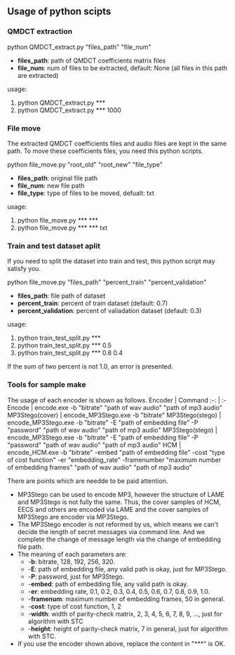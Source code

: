 ## Usage of python scipts

### QMDCT extraction
python QMDCT_extract.py "files_path" "file_num"
+ **files_path**: path of QMDCT coefficients matrix files
+ **file_num**: num of files to be extracted, default: None (all files in this path are extracted)

usage: 
1. python QMDCT_extract.py ***
2. python QMDCT_extract.py *** 1000

### File move
The extracted QMDCT coefficients files and audio files are kept in the same path. To move these coefficients files, you need this python scripts.

python file_move.py "root_old" "root_new" "file_type"
+ **files_path**: original file path
+ **file_num**: new file path
+ **file_type**: type of files to be moved, defualt: txt
  
usage: 
1. python file_move.py *** ***
2. python file_move.py *** *** txt

### Train and test dataset aplit
If you need to split the dataset into train and test, this python script may satisfy you.

python file_move.py "files_path" "percent_train" "percent_validation"
+ **files_path**: file path of dataset
+ **percent_train**: percent of train dataset (default: 0.7)
+ **percent_validation**: percent of valiadation dataset (default: 0.3)

usage:
1. python train_test_split.py ***
2. python train_test_split.py *** 0.5
3. python train_test_split.py *** 0.6 0.4

If the sum of two percent is not 1.0, an error is presented.

### Tools for sample make
The usage of each encoder is shown as follows.
Encoder         |   Command
:-:      	    |    :-
Encode          |   encode.exe -b "bitrate" "path of wav audio" "path of mp3 audio"
MP3Stego(cover) |   encode_MP3Stego.exe -b "bitrate"
MP3Stego(stego) |   encode_MP3Stego.exe -b "bitrate" -E "path of embedding file" -P "password" "path of wav audio" "path of mp3 audio"
MP3Stego(stego) |   encode_MP3Stego.exe -b "bitrate" -E "path of embedding file" -P "password" "path of wav audio" "path of mp3 audio"
HCM             |   encode_HCM.exe -b "bitrate" -embed "path of embedding file" -cost "type of cost function" -er "embedding_rate" -framenumber "maximum number of embedding frames" "path of wav audio" "path of mp3 audio"

There are points which are needde to be paid attention.
+ MP3Stego can be used to encode MP3, however the structure of LAME and MP3Stego is not fully the same. Thus, the cover samples of HCM, EECS and others are encoded via LAME and the cover samples of MP3Stego are encoder via MP3Stego.
+ The MP3Stego encoder is not reformed by us, which means we can't decide the length of secret messages via command line. And we complete the change of message length via the change of embedding file path. 
+ The meaning of each parameters are:
    * -**b**: bitrate, 128, 192, 256, 320.
    * -**E**: path of embedding file, any valid path is okay, just for MP3Stego.
    * -**P**: password, just for MP3Stego.
    * -**embed**: path of embedding file, any valid path is okay.
    * -**er**: embedding rate, 0.1, 0.2, 0.3, 0.4, 0.5, 0.6, 0.7, 0.8, 0.9, 1.0.
    * -**framenum**: maximum number of embedding frames, 50 in general.
    * -**cost**: type of cost function, 1, 2
    * -**width**: width of parity-check matrix, 2, 3, 4, 5, 6, 7, 8, 9, ..., just for algorithm with STC
    * -**height**: height of parity-check matrix, 7 in general, just for algorithm with STC.
+ If you use the encoder shown above, replace the content in "\*\*\*" is OK.
